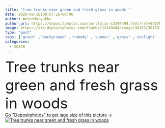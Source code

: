 ```yaml
---
title: 'tree trunks near green and fresh grass in woods '
date: 2020-06-16T08:07:26+00:00
author: AntonMatyukha
author_url: https://depositphotos.com/portfolio-13349494.html?ref=64678756
image: https://st4.depositphotos.com/thumbs/13349494/image/38153/381537454/api_thumb_450.jpg?forcejpeg=true
type: "post"
tags: ['green' ,'background' ,'nobody' ,'summer' ,'grass' ,'sunlight' ,'outdoors' ,'nature' ,'fresh' ,'environment' ,'sunshine' ,'sunny' ,'plants' ,'flora' ,'natural' ,'freshness' ,'trees' ,'backdrop' ,'tall' ,'forest' ,'woods' ,'grassland' ,'outside' ,'daylight' ,'daytime' ,'summertime' ,'grassy' ,'trunks' ,'copy space' ,'no people' ,'tree trunks' ]
categories: 
  - space
---
```

<div aling="center">
            <font size="60"> Tree trunks near green and fresh grass in woods</font>   
</div>
<div>
    <a href='https://st4.depositphotos.com/thumbs/13349494/image/38153/381537454/api_thumb_450.jpg?forcejpeg=true?ref=64678756' target=_blank > Go "Depositphotos" to get lage size of this picture ->
        <img href='https://st4.depositphotos.com/thumbs/13349494/image/38153/381537454/api_thumb_450.jpg?forcejpeg=true?ref=64678756' src='https://st4.depositphotos.com/13349494/38153/i/950/depositphotos_381537454-stock-photo-tree-trunks-green-fresh-grass.jpg?forcejpeg=true' alt='Tree trunks near green and fresh grass in woods' >
    </a>
</div>

